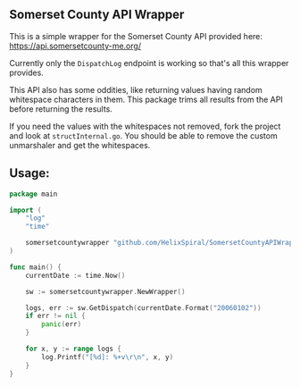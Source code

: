 Somerset County API Wrapper
---

This is a simple wrapper for the Somerset County API provided here: https://api.somersetcounty-me.org/

Currently only the `DispatchLog` endpoint is working so that's all this wrapper provides.

This API also has some oddities, like returning values having random whitespace characters in them. This package trims all results from the API before returning the results.

If you need the values with the whitespaces not removed, fork the project and look at `structInternal.go`. You should be able to remove the custom unmarshaler and get the whitespaces.

Usage:
---

```go
package main

import (
	"log"
	"time"

	somersetcountywrapper "github.com/HelixSpiral/SomersetCountyAPIWrapper"
)

func main() {
	currentDate := time.Now()

	sw := somersetcountywrapper.NewWrapper()

	logs, err := sw.GetDispatch(currentDate.Format("20060102"))
	if err != nil {
		panic(err)
	}

	for x, y := range logs {
		log.Printf("[%d]: %+v\r\n", x, y)
	}
}

```